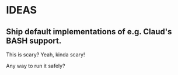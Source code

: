 # IDEAS

## Ship default implementations of e.g. Claud's BASH support.

This is scary?  Yeah, kinda scary!

Any way to run it safely?

